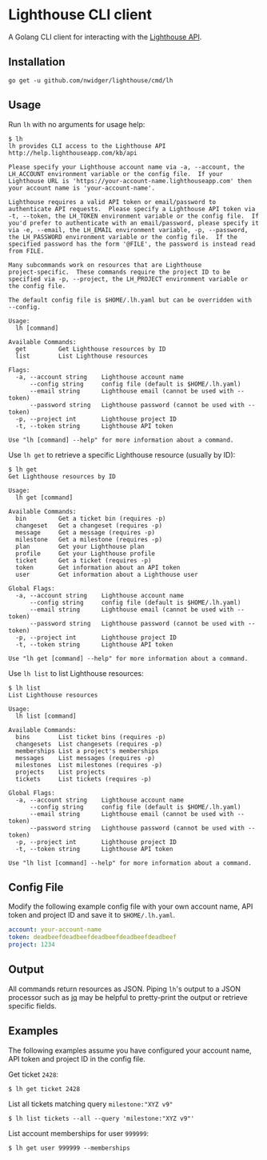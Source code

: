 Lighthouse CLI client
=====================

A Golang CLI client for interacting with the
[Lighthouse API](http://lighthouseapp.com/api).

## Installation

```
go get -u github.com/nwidger/lighthouse/cmd/lh
```

## Usage

Run `lh` with no arguments for usage help:

``` shell
$ lh
lh provides CLI access to the Lighthouse API http://help.lighthouseapp.com/kb/api

Please specify your Lighthouse account name via -a, --account, the
LH_ACCOUNT environment variable or the config file.  If your
Lighthouse URL is 'https://your-account-name.lighthouseapp.com' then
your account name is 'your-account-name'.

Lighthouse requires a valid API token or email/password to
authenticate API requests.  Please specify a Lighthouse API token via
-t, --token, the LH_TOKEN environment variable or the config file.  If
you'd prefer to authenticate with an email/password, please specify it
via -e, --email, the LH_EMAIL environment variable, -p, --password,
the LH_PASSWORD environment variable or the config file.  If the
specified password has the form '@FILE', the password is instead read
from FILE.

Many subcommands work on resources that are Lighthouse
project-specific.  These commands require the project ID to be
specified via -p, --project, the LH_PROJECT environment variable or
the config file.

The default config file is $HOME/.lh.yaml but can be overridden with
--config.

Usage:
  lh [command]

Available Commands:
  get         Get Lighthouse resources by ID
  list        List Lighthouse resources

Flags:
  -a, --account string    Lighthouse account name
      --config string     config file (default is $HOME/.lh.yaml)
      --email string      Lighthouse email (cannot be used with --token)
      --password string   Lighthouse password (cannot be used with --token)
  -p, --project int       Lighthouse project ID
  -t, --token string      Lighthouse API token

Use "lh [command] --help" for more information about a command.
```

Use `lh get` to retrieve a specific Lighthouse resource (usually by
ID):

``` shell
$ lh get
Get Lighthouse resources by ID

Usage:
  lh get [command]

Available Commands:
  bin         Get a ticket bin (requires -p)
  changeset   Get a changeset (requires -p)
  message     Get a message (requires -p)
  milestone   Get a milestone (requires -p)
  plan        Get your Lighthouse plan
  profile     Get your Lighthouse profile
  ticket      Get a ticket (requires -p)
  token       Get information about an API token
  user        Get information about a Lighthouse user

Global Flags:
  -a, --account string    Lighthouse account name
      --config string     config file (default is $HOME/.lh.yaml)
      --email string      Lighthouse email (cannot be used with --token)
      --password string   Lighthouse password (cannot be used with --token)
  -p, --project int       Lighthouse project ID
  -t, --token string      Lighthouse API token

Use "lh get [command] --help" for more information about a command.
```

Use `lh list` to list Lighthouse resources:

``` shell
$ lh list
List Lighthouse resources

Usage:
  lh list [command]

Available Commands:
  bins        List ticket bins (requires -p)
  changesets  List changesets (requires -p)
  memberships List a project's memberships
  messages    List messages (requires -p)
  milestones  List milestones (requires -p)
  projects    List projects
  tickets     List tickets (requires -p)

Global Flags:
  -a, --account string    Lighthouse account name
      --config string     config file (default is $HOME/.lh.yaml)
      --email string      Lighthouse email (cannot be used with --token)
      --password string   Lighthouse password (cannot be used with --token)
  -p, --project int       Lighthouse project ID
  -t, --token string      Lighthouse API token

Use "lh list [command] --help" for more information about a command.
```

## Config File

Modify the following example config file with your own account name,
API token and project ID and save it to `$HOME/.lh.yaml`.

``` yaml
account: your-account-name
token: deadbeefdeadbeefdeadbeefdeadbeefdeadbeef
project: 1234
```

## Output

All commands return resources as JSON.  Piping `lh`'s output to a JSON
processor such as [jq](https://stedolan.github.io/jq/) may be helpful
to pretty-print the output or retrieve specific fields.

## Examples

The following examples assume you have configured your account name,
API token and project ID in the config file.

Get ticket `2428`:

``` shell
$ lh get ticket 2428
```

List all tickets matching query `milestone:"XYZ v9"`

``` shell
$ lh list tickets --all --query 'milestone:"XYZ v9"'
```

List account memberships for user `999999`:

``` shell
$ lh get user 999999 --memberships
```
